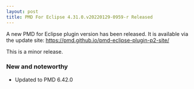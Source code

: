 ```yaml
---
layout: post
title: PMD For Eclipse 4.31.0.v20220129-0959-r Released
---
```


A new PMD for Eclipse plugin version has been released.
It is available via the update site: https://pmd.github.io/pmd-eclipse-plugin-p2-site/


This is a minor release.

### New and noteworthy

*   Updated to PMD 6.42.0


